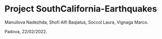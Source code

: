 # Project SouthCalifornia-Earthquakes

Manuilova Nadezhda, Shofi Alfi Baqiatus, Soccol Laura, Vignaga Marco.

Padova, 22/02/2022.
